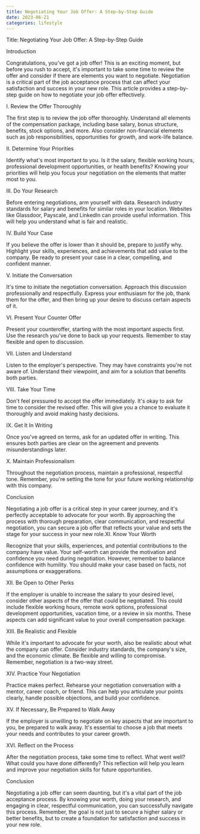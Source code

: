 ```yaml
---
title: Negotiating Your Job Offer: A Step-by-Step Guide
date: 2023-06-21
categories: lifestyle
---
```


Title: Negotiating Your Job Offer: A Step-by-Step Guide

Introduction

Congratulations, you've got a job offer! This is an exciting moment, but before you rush to accept, it's important to take some time to review the offer and consider if there are elements you want to negotiate. Negotiation is a critical part of the job acceptance process that can affect your satisfaction and success in your new role. This article provides a step-by-step guide on how to negotiate your job offer effectively.

I. Review the Offer Thoroughly

The first step is to review the job offer thoroughly. Understand all elements of the compensation package, including base salary, bonus structure, benefits, stock options, and more. Also consider non-financial elements such as job responsibilities, opportunities for growth, and work-life balance.

II. Determine Your Priorities

Identify what's most important to you. Is it the salary, flexible working hours, professional development opportunities, or health benefits? Knowing your priorities will help you focus your negotiation on the elements that matter most to you.

III. Do Your Research

Before entering negotiations, arm yourself with data. Research industry standards for salary and benefits for similar roles in your location. Websites like Glassdoor, Payscale, and LinkedIn can provide useful information. This will help you understand what is fair and realistic.

IV. Build Your Case

If you believe the offer is lower than it should be, prepare to justify why. Highlight your skills, experiences, and achievements that add value to the company. Be ready to present your case in a clear, compelling, and confident manner.

V. Initiate the Conversation

It's time to initiate the negotiation conversation. Approach this discussion professionally and respectfully. Express your enthusiasm for the job, thank them for the offer, and then bring up your desire to discuss certain aspects of it.

VI. Present Your Counter Offer

Present your counteroffer, starting with the most important aspects first. Use the research you've done to back up your requests. Remember to stay flexible and open to discussion.

VII. Listen and Understand

Listen to the employer's perspective. They may have constraints you're not aware of. Understand their viewpoint, and aim for a solution that benefits both parties.

VIII. Take Your Time

Don't feel pressured to accept the offer immediately. It's okay to ask for time to consider the revised offer. This will give you a chance to evaluate it thoroughly and avoid making hasty decisions.

IX. Get It In Writing

Once you've agreed on terms, ask for an updated offer in writing. This ensures both parties are clear on the agreement and prevents misunderstandings later.

X. Maintain Professionalism

Throughout the negotiation process, maintain a professional, respectful tone. Remember, you're setting the tone for your future working relationship with this company.

Conclusion

Negotiating a job offer is a critical step in your career journey, and it's perfectly acceptable to advocate for your worth. By approaching the process with thorough preparation, clear communication, and respectful negotiation, you can secure a job offer that reflects your value and sets the stage for your success in your new role.XI. Know Your Worth

Recognize that your skills, experiences, and potential contributions to the company have value. Your self-worth can provide the motivation and confidence you need during negotiation. However, remember to balance confidence with humility. You should make your case based on facts, not assumptions or exaggerations.

XII. Be Open to Other Perks

If the employer is unable to increase the salary to your desired level, consider other aspects of the offer that could be negotiated. This could include flexible working hours, remote work options, professional development opportunities, vacation time, or a review in six months. These aspects can add significant value to your overall compensation package.

XIII. Be Realistic and Flexible

While it's important to advocate for your worth, also be realistic about what the company can offer. Consider industry standards, the company's size, and the economic climate. Be flexible and willing to compromise. Remember, negotiation is a two-way street.

XIV. Practice Your Negotiation

Practice makes perfect. Rehearse your negotiation conversation with a mentor, career coach, or friend. This can help you articulate your points clearly, handle possible objections, and build your confidence.

XV. If Necessary, Be Prepared to Walk Away

If the employer is unwilling to negotiate on key aspects that are important to you, be prepared to walk away. It's essential to choose a job that meets your needs and contributes to your career growth.

XVI. Reflect on the Process

After the negotiation process, take some time to reflect. What went well? What could you have done differently? This reflection will help you learn and improve your negotiation skills for future opportunities.

Conclusion

Negotiating a job offer can seem daunting, but it's a vital part of the job acceptance process. By knowing your worth, doing your research, and engaging in clear, respectful communication, you can successfully navigate this process. Remember, the goal is not just to secure a higher salary or better benefits, but to create a foundation for satisfaction and success in your new role.